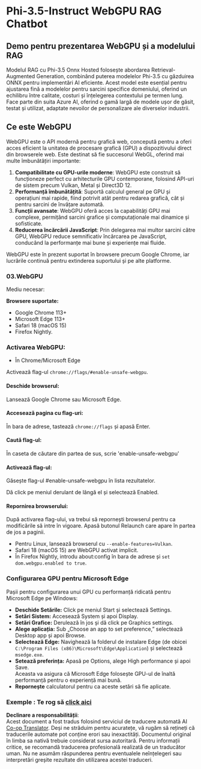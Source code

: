 <!--
CO_OP_TRANSLATOR_METADATA:
{
  "original_hash": "b62864faf628eb07f5231d4885555198",
  "translation_date": "2025-05-09T19:00:14+00:00",
  "source_file": "md/02.Application/01.TextAndChat/Phi3/WebGPUWithPhi35Readme.md",
  "language_code": "ro"
}
-->
# Phi-3.5-Instruct WebGPU RAG Chatbot

## Demo pentru prezentarea WebGPU și a modelului RAG

Modelul RAG cu Phi-3.5 Onnx Hosted folosește abordarea Retrieval-Augmented Generation, combinând puterea modelelor Phi-3.5 cu găzduirea ONNX pentru implementări AI eficiente. Acest model este esențial pentru ajustarea fină a modelelor pentru sarcini specifice domeniului, oferind un echilibru între calitate, costuri și înțelegerea contextului pe termen lung. Face parte din suita Azure AI, oferind o gamă largă de modele ușor de găsit, testat și utilizat, adaptate nevoilor de personalizare ale diverselor industrii.

## Ce este WebGPU  
WebGPU este o API modernă pentru grafică web, concepută pentru a oferi acces eficient la unitatea de procesare grafică (GPU) a dispozitivului direct din browserele web. Este destinat să fie succesorul WebGL, oferind mai multe îmbunătățiri importante:

1. **Compatibilitate cu GPU-urile moderne**: WebGPU este construit să funcționeze perfect cu arhitecturile GPU contemporane, folosind API-uri de sistem precum Vulkan, Metal și Direct3D 12.
2. **Performanță îmbunătățită**: Suportă calculul general pe GPU și operațiuni mai rapide, fiind potrivit atât pentru redarea grafică, cât și pentru sarcini de învățare automată.
3. **Funcții avansate**: WebGPU oferă acces la capabilități GPU mai complexe, permițând sarcini grafice și computaționale mai dinamice și sofisticate.
4. **Reducerea încărcării JavaScript**: Prin delegarea mai multor sarcini către GPU, WebGPU reduce semnificativ încărcarea pe JavaScript, conducând la performanțe mai bune și experiențe mai fluide.

WebGPU este în prezent suportat în browsere precum Google Chrome, iar lucrările continuă pentru extinderea suportului și pe alte platforme.

### 03.WebGPU  
Mediu necesar:

**Browsere suportate:**  
- Google Chrome 113+  
- Microsoft Edge 113+  
- Safari 18 (macOS 15)  
- Firefox Nightly.

### Activarea WebGPU:

- În Chrome/Microsoft Edge  

Activează flag-ul `chrome://flags/#enable-unsafe-webgpu`.

#### Deschide browserul:  
Lansează Google Chrome sau Microsoft Edge.

#### Accesează pagina cu flag-uri:  
În bara de adrese, tastează `chrome://flags` și apasă Enter.

#### Caută flag-ul:  
În caseta de căutare din partea de sus, scrie 'enable-unsafe-webgpu'

#### Activează flag-ul:  
Găsește flag-ul #enable-unsafe-webgpu în lista rezultatelor.

Dă click pe meniul derulant de lângă el și selectează Enabled.

#### Repornirea browserului:  

După activarea flag-ului, va trebui să repornești browserul pentru ca modificările să intre în vigoare. Apasă butonul Relaunch care apare în partea de jos a paginii.

- Pentru Linux, lansează browserul cu `--enable-features=Vulkan`.  
- Safari 18 (macOS 15) are WebGPU activat implicit.  
- În Firefox Nightly, introdu about:config în bara de adrese și `set dom.webgpu.enabled to true`.

### Configurarea GPU pentru Microsoft Edge  

Pașii pentru configurarea unui GPU cu performanță ridicată pentru Microsoft Edge pe Windows:

- **Deschide Setările:** Click pe meniul Start și selectează Settings.  
- **Setări Sistem:** Accesează System și apoi Display.  
- **Setări Grafice:** Derulează în jos și dă click pe Graphics settings.  
- **Alege aplicația:** Sub „Choose an app to set preference,” selectează Desktop app și apoi Browse.  
- **Selectează Edge:** Navighează la folderul de instalare Edge (de obicei `C:\Program Files (x86)\Microsoft\Edge\Application`) și selectează `msedge.exe`.  
- **Setează preferința:** Apasă pe Options, alege High performance și apoi Save.  
Aceasta va asigura că Microsoft Edge folosește GPU-ul de înaltă performanță pentru o experiență mai bună.  
- **Repornește** calculatorul pentru ca aceste setări să fie aplicate.

### Exemple : Te rog să [click aici](https://github.com/microsoft/aitour-exploring-cutting-edge-models/tree/main/src/02.ONNXRuntime/01.WebGPUChatRAG)

**Declinare a responsabilității**:  
Acest document a fost tradus folosind serviciul de traducere automată AI [Co-op Translator](https://github.com/Azure/co-op-translator). Deși ne străduim pentru acuratețe, vă rugăm să rețineți că traducerile automate pot conține erori sau inexactități. Documentul original în limba sa nativă trebuie considerat sursa autoritară. Pentru informații critice, se recomandă traducerea profesională realizată de un traducător uman. Nu ne asumăm răspunderea pentru eventualele neînțelegeri sau interpretări greșite rezultate din utilizarea acestei traduceri.